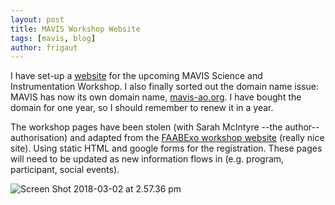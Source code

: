 ```yaml
---
layout: post
title: MAVIS Workshop Website
tags: [mavis, blog]
author: frigaut
---
```


I have set-up a [website](mavis-ao.org/workshop) for the upcoming MAVIS Science and Instrumentation Workshop. I also finally sorted out the domain name issue: MAVIS has now its own domain name, [mavis-ao.org](mavis-ao.org). I have bought the domain for one year, so I should remember to renew it in a year.

The workshop pages have been stolen (with Sarah McIntyre --the author-- authorisation) and adapted from the [FAABExo workshop website](http://faabexo.anu.edu.au/) (really nice site). Using static HTML and google forms for the registration. These pages will need to be updated as new information flows in (e.g. program, participant, social events).

![Screen Shot 2018-03-02 at 2.57.36 pm]({{site.baseurl}}/assets/images/Screen%20Shot%202018-03-02%20at%202.57.36%20pm.png)
